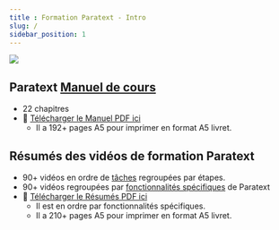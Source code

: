 ```yaml
---
title : Formation Paratext - Intro
slug: /
sidebar_position: 1
---
```


![](pathname:///img/cropped-PT9-web-banner.png)  

## Paratext [**Manuel de cours**](Training-Manual/Overview) 
- 22 chapitres
- :book: [Télécharger le Manuel PDF ici](pathname:///img/Ptx-man-fr-9.2.pdf)  
   - Il a 192+ pages A5 pour imprimer en format A5 livret.
   
## Résumés des vidéos de formation Paratext
 - 90+ vidéos en ordre de [tâches](Video-summaries/00-list-of-videos.md) regroupées par étapes.
 - 90+ vidéos regroupées par [fonctionnalités spécifiques](Video-summaries/00-TOC-overview.md) de Paratext  
- :book:  [Télécharger le Résumés PDF ici](pathname:///img/Ptx-vidsum-fr-9.2.pdf)  
   - Il est en ordre par fonctionnalités spécifiques. 
   - Il a 210+ pages A5 pour imprimer en format A5 livret.
